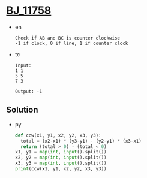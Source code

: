 # [BJ_11758](https://acmicpc.net/problem/11758)

* en

  ```en
  Check if AB and BC is counter clockwise
  -1 if clock, 0 if line, 1 if counter clock
  ```

* tc

  ```tc
  Input:
  1 1
  5 5
  7 3

  Output: -1
  ```

## Solution

* py

  ```py
  def ccw(x1, y1, x2, y2, x3, y3):
    total = (x2-x1) * (y3-y1) - (y2-y1) * (x3-x1)
    return (total > 0) - (total < 0)
  x1, y1 = map(int, input().split())
  x2, y2 = map(int, input().split())
  x3, y3 = map(int, input().split())
  print(ccw(x1, y1, x2, y2, x3, y3))
  ```
